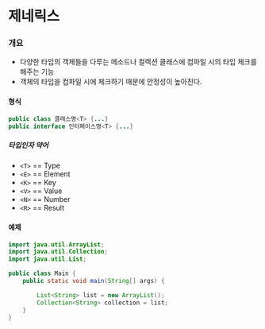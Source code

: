 # 제네릭스

### 개요

- 다양한 타입의 객체들을 다루는 메소드나 컬렉션 클래스에 컴파일 시의 타입 체크를 해주는 기능
- 객체의 타입을 컴파일 시에 체크하기 때문에 안정성이 높아진다.

#### 형식

```java
public class 클래스명<T> {...}
public interface 인터페이스명<T> {...}
```

##### 타입인자 약어

* `<T>` == Type
* `<E>` == Element
* `<K>` == Key
* `<V>` == Value
* `<N>` == Number
* `<R>` == Result

#### 예제

```java
import java.util.ArrayList;
import java.util.Collection;
import java.util.List;

public class Main {
    public static void main(String[] args) {

        List<String> list = new ArrayList();
        Collection<String> collection = list;
    }
}
```

